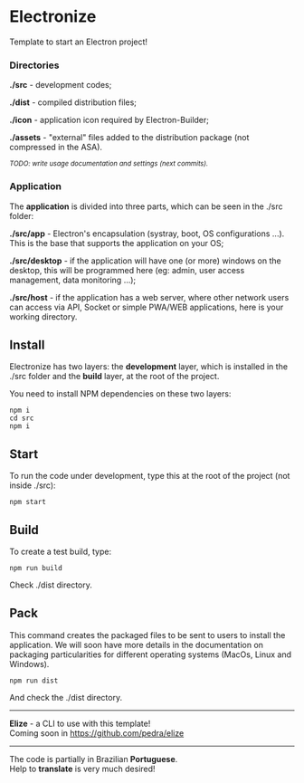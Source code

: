 # Electronize
Template to start an Electron project!

### Directories 

**./src** - development codes;

**./dist** - compiled distribution files;

**./icon** - application icon required by Electron-Builder;

**./assets** - "external" files added to the distribution package (not compressed in the ASA).

<sub><i>TODO: write usage documentation and settings (next commits).</i></sub> 

### Application

The **application** is divided into three parts, which can be seen in the ./src folder:

**./src/app** - Electron's encapsulation (systray, boot, OS configurations ...). This is the base that supports the application on your OS;

**./src/desktop** - if the application will have one (or more) windows on the desktop, this will be programmed here (eg: admin, user access management, data monitoring ...);

**./src/host** - if the application has a web server, where other network users can access via API, Socket or simple PWA/WEB applications, here is your working directory. 


## Install

Electronize has two layers: the **development** layer, which is installed in the ./src folder and the **build** layer, at the root of the project.

You need to install NPM dependencies on these two layers:

```
npm i
cd src
npm i
```

## Start

To run the code under development, type this at the root of the project (not inside ./src): 

```
npm start 
```

## Build

To create a test build, type: 

```
npm run build
```

Check ./dist directory.

## Pack

This command creates the packaged files to be sent to users to install the application. We will soon have more details in the documentation on packaging particularities for different operating systems (MacOs, Linux and Windows).

```
npm run dist
```

And check the ./dist directory.

--- 

<p><b>Elize</b> - a CLI to use with this template!<br>
Coming soon in <a href="https://github.com/pedra/elize">https://github.com/pedra/elize</a></p>

--- 
<p>The code is partially in Brazilian <b>Portuguese</b>.<br>
Help to <b>translate</b> is very much desired!</p>

